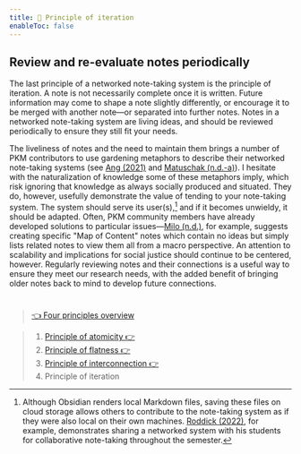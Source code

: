 ```yaml
---
title: 📖 Principle of iteration
enableToc: false
---
```


## Review and re-evaluate notes periodically

The last principle of a networked note-taking system is the principle of iteration. A note is not necessarily complete once it is written. Future information may come to shape a note slightly differently, or encourage it to be merged with another note—or separated into further notes. Notes in a networked note-taking system are living ideas, and should be reviewed periodically to ensure they still fit your needs.

The liveliness of notes and the need to maintain them brings a number of PKM contributors to use gardening metaphors to describe their networked note-taking systems (see [Ang (2021)](References/Ang,%202021.md) and [Matuschak (n.d.-a)](References/Matuschak,%20nd-a.md)). I hesitate with the naturalization of knowledge some of these metaphors imply, which risk ignoring that knowledge as always socially produced and situated. They do, however, usefully demonstrate the value of tending to your note-taking system. The system should serve its user(s),[^2] and if it becomes unwieldy, it should be adapted. Often, PKM community members have already developed solutions to particular issues—[Milo (n.d.)](References/Milo,%20nd.md), for example, suggests creating specific "Map of Content" notes which contain no ideas but simply lists related notes to view them all from a macro perspective. An attention to scalability and implications for social justice should continue to be centered, however. Regularly reviewing notes and their connections is a useful way to ensure they meet our research needs, with the added benefit of bringing older notes back to mind to develop future connections.

[^2]: Although Obsidian renders local Markdown files, saving these files on cloud storage allows others to contribute to the note-taking system as if they were also local on their own machines. [Roddick (2022)](References/Roddick,%202022.md), for example, demonstrates sharing a networked system with his students for collaborative note-taking throughout the semester.

# 

 > 
 > [👈 Four principles overview](pa6%20Four%20principles%20of%20a%20feminist%20note-taking%20methodology.md)

 > 
 > 1. [Principle of atomicity 👉 ](pa6a%20Principle%20of%20atomicity.md)
 > 1. [Principle of flatness 👉 ](pa6b%20Principle%20of%20flatness.md)
 > 1. [Principle of interconnection 👉 ](pa6c%20Principle%20of%20interconnection.md)
 > 1. Principle of iteration
